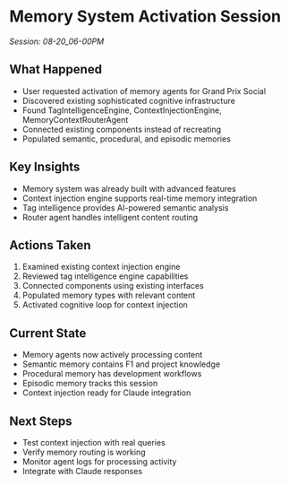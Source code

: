 # Memory System Activation Session
*Session: 08-20_06-00PM*

## What Happened
- User requested activation of memory agents for Grand Prix Social
- Discovered existing sophisticated cognitive infrastructure
- Found TagIntelligenceEngine, ContextInjectionEngine, MemoryContextRouterAgent
- Connected existing components instead of recreating
- Populated semantic, procedural, and episodic memories

## Key Insights
- Memory system was already built with advanced features
- Context injection engine supports real-time memory integration
- Tag intelligence provides AI-powered semantic analysis
- Router agent handles intelligent content routing

## Actions Taken
1. Examined existing context injection engine
2. Reviewed tag intelligence engine capabilities
3. Connected components using existing interfaces
4. Populated memory types with relevant content
5. Activated cognitive loop for context injection

## Current State
- Memory agents now actively processing content
- Semantic memory contains F1 and project knowledge
- Procedural memory has development workflows
- Episodic memory tracks this session
- Context injection ready for Claude integration

## Next Steps
- Test context injection with real queries
- Verify memory routing is working
- Monitor agent logs for processing activity
- Integrate with Claude responses
